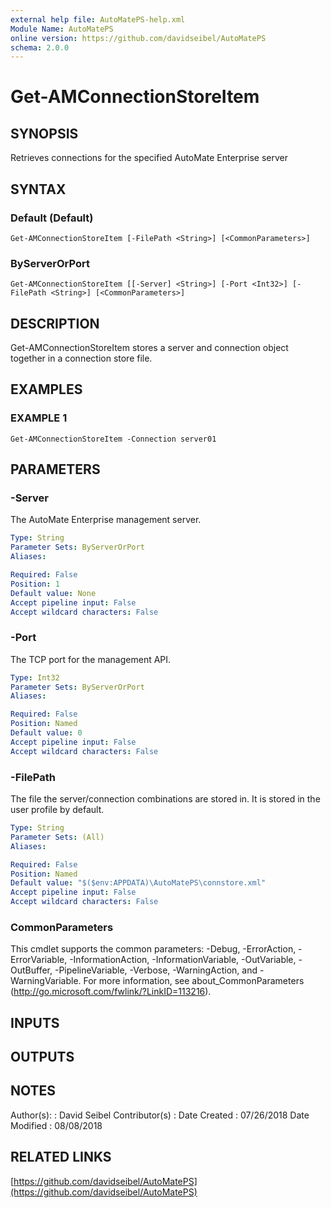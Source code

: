 ```yaml
---
external help file: AutoMatePS-help.xml
Module Name: AutoMatePS
online version: https://github.com/davidseibel/AutoMatePS
schema: 2.0.0
---
```


# Get-AMConnectionStoreItem

## SYNOPSIS
Retrieves connections for the specified AutoMate Enterprise server

## SYNTAX

### Default (Default)
```
Get-AMConnectionStoreItem [-FilePath <String>] [<CommonParameters>]
```

### ByServerOrPort
```
Get-AMConnectionStoreItem [[-Server] <String>] [-Port <Int32>] [-FilePath <String>] [<CommonParameters>]
```

## DESCRIPTION
Get-AMConnectionStoreItem stores a server and connection object together in a connection store file.

## EXAMPLES

### EXAMPLE 1
```
Get-AMConnectionStoreItem -Connection server01
```

## PARAMETERS

### -Server
The AutoMate Enterprise management server.

```yaml
Type: String
Parameter Sets: ByServerOrPort
Aliases:

Required: False
Position: 1
Default value: None
Accept pipeline input: False
Accept wildcard characters: False
```

### -Port
The TCP port for the management API.

```yaml
Type: Int32
Parameter Sets: ByServerOrPort
Aliases:

Required: False
Position: Named
Default value: 0
Accept pipeline input: False
Accept wildcard characters: False
```

### -FilePath
The file the server/connection combinations are stored in. 
It is stored in the user profile by default.

```yaml
Type: String
Parameter Sets: (All)
Aliases:

Required: False
Position: Named
Default value: "$($env:APPDATA)\AutoMatePS\connstore.xml"
Accept pipeline input: False
Accept wildcard characters: False
```

### CommonParameters
This cmdlet supports the common parameters: -Debug, -ErrorAction, -ErrorVariable, -InformationAction, -InformationVariable, -OutVariable, -OutBuffer, -PipelineVariable, -Verbose, -WarningAction, and -WarningVariable.
For more information, see about_CommonParameters (http://go.microsoft.com/fwlink/?LinkID=113216).

## INPUTS

## OUTPUTS

## NOTES
Author(s):     : David Seibel
Contributor(s) :
Date Created   : 07/26/2018
Date Modified  : 08/08/2018

## RELATED LINKS

[https://github.com/davidseibel/AutoMatePS](https://github.com/davidseibel/AutoMatePS)

